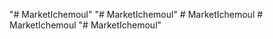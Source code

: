 "# MarketIchemoul" 
"# MarketIchemoul" 
#   M a r k e t I c h e m o u l  
 # MarketIchemoul
"# MarketIchemoul" 

